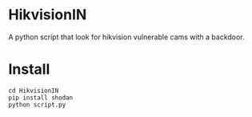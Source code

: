 # HikvisionIN
A python script that look for hikvision vulnerable cams with a backdoor.

<h1>Install</h1>

```git clone https://github.com/diego-tella/HikvisionIN/
cd HikvisionIN
pip install shodan
python script.py
```

